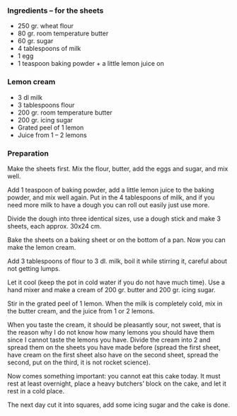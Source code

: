 
### Ingredients – for the sheets
- 250 gr. wheat flour
- 80 gr. room temperature butter
- 60 gr. sugar
- 4 tablespoons of milk
- 1 egg
- 1 teaspoon baking powder + a little lemon juice on

### Lemon cream
- 3 dl milk
- 3 tablespoons flour
- 200 gr. room temperature butter
- 200 gr. icing sugar
- Grated peel of 1 lemon
- Juice from 1 – 2 lemons

### Preparation
Make the sheets first. Mix the flour, butter, add the eggs and sugar, and mix well.

 Add 1 teaspoon of baking powder, add a little lemon juice to the baking powder, and mix well again. Put in the 4 tablespoons of milk, and if you need more milk to have a dough you can roll out easily just use more.

 Divide the dough into three identical sizes, use a dough stick and make 3 sheets, each approx. 30x24 cm.

 Bake the sheets on a baking sheet or on the bottom of a pan. Now you can make the lemon cream.

 Add 3 tablespoons of flour to 3 dl. milk, boil it while stirring it, careful about not getting lumps.

 Let it cool (keep the pot in cold water if you do not have much time). Use a hand mixer and make a cream of 200 gr. butter and 200 gr. icing sugar.

 Stir in the grated peel of 1 lemon. When the milk is completely cold, mix in the butter cream, and the juice from 1 or 2 lemons.

 When you taste the cream, it should be pleasantly sour, not sweet, that is the reason why I do not know how many lemons you should have them since I cannot taste the lemons you have. Divide the cream into 2 and spread them on the sheets you have made before (spread the first sheet, have cream on the first sheet also have on the second sheet, spread the second, put on the third, it is not rocket science).

 Now comes something important: you cannot eat this cake today. It must rest at least overnight, place a heavy butchers’ block on the cake, and let it rest in a cold place.

 The next day cut it into squares, add some icing sugar and the cake is done.  